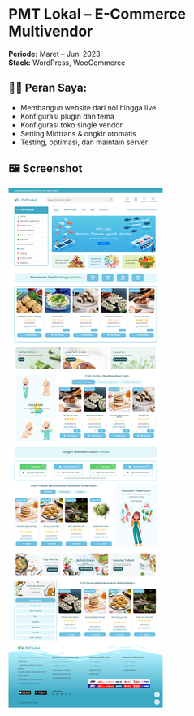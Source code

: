 # PMT Lokal – E-Commerce Multivendor

**Periode:** Maret – Juni 2023  
**Stack:** WordPress, WooCommerce

## 👨‍💻 Peran Saya:
- Membangun website dari nol hingga live
- Konfigurasi plugin dan tema
- Konfigurasi toko single vendor
- Setting Midtrans & ongkir otomatis
- Testing, optimasi, dan maintain server

## 🖼️ Screenshot
![Homepage](homepage.png)
